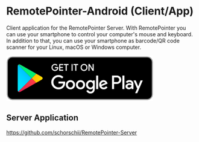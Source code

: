 # RemotePointer-Android (Client/App)
Client application for the RemotePointer Server. With RemotePointer you can use your smartphone to control your computer's mouse and keyboard. In addition to that, you can use your smartphone as barcode/QR code scanner for your Linux, macOS or Windows computer.

[![Play Store](.github/playstore-badge.svg)](https://play.google.com/store/apps/details?id=systems.sieber.remotespotlight)

## Server Application
https://github.com/schorschii/RemotePointer-Server
